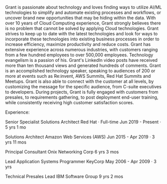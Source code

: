 Grant is passionate about technology and loves finding ways to utilize AI/ML technologies to simplify and automate 
existing processes and workflows, or uncover brand new opportunities that may be hiding within the data. 
With over 10 years of Cloud Computing experience, Grant strongly believes there is no problem that cannot be solved by applying Cloud technologies. 
Grant strives to keep up to date with the latest technologies and look for ways to incorporate these technologies into existing business processes in order to increase efficiency, maximize productivity and reduce costs.
Grant has extensive experience across numerous industries, with customers ranging from a few hundred employees to over 500,000 employees. 
Technology evangelism is a passion of his. Grant's LinkedIn video posts have received more than ten thousand views and generated hundreds of comments. 
Grant is an accomplished technology speaker, speaking to audiences of 200 or more at events such as Re:invent, AWS Summits, Red Hat Summits and Meetups.
Grant is also able to connect with the customer at all levels, by customizing the message for the specific audience, from C-suite executives to developers. 
During projects, Grant is fully engaged with customers from presales, to requirements gathering, to post deployment end-user training, while consistently receiving high customer satisfaction scores.

Experience:

Senior Specialist Solutions Architect
Red Hat · Full-time
Jun 2019 - Present · 5 yrs 1 mo

Solutions Architect
Amazon Web Services (AWS)
Jun 2015 - Apr 2019 · 3 yrs 11 mos

Principal Consultant
Onix Networking Corp
6 yrs 3 mos

Lead Application Systems Programmer
KeyCorp
May 2006 - Apr 2009 · 3 yrs

Technical Presales Lead
IBM Software Group
9 yrs 2 mos
